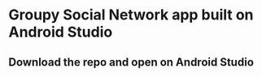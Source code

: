 # Groupy Social Network app built on Android Studio
## Download the repo and open on Android Studio
